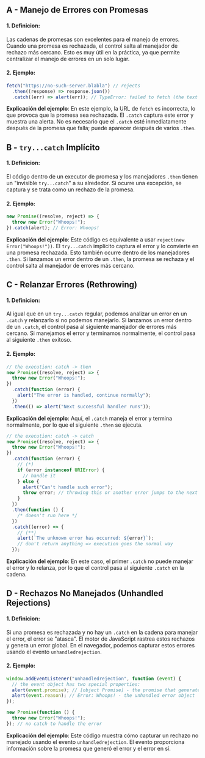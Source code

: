 ## A - Manejo de Errores con Promesas

#### 1. **Definicion:**

Las cadenas de promesas son excelentes para el manejo de errores. Cuando una promesa es rechazada, el control salta al manejador de rechazo más cercano. Esto es muy útil en la práctica, ya que permite centralizar el manejo de errores en un solo lugar.

#### 2. **Ejemplo:**

```javascript
fetch("https://no-such-server.blabla") // rejects
  .then((response) => response.json())
  .catch((err) => alert(err)); // TypeError: failed to fetch (the text may vary)
```

**Explicación del ejemplo**:
En este ejemplo, la URL de `fetch` es incorrecta, lo que provoca que la promesa sea rechazada. El `.catch` captura este error y muestra una alerta. No es necesario que el `.catch` esté inmediatamente después de la promesa que falla; puede aparecer después de varios `.then`.

## B - `try...catch` Implícito

#### 1. **Definicion:**

El código dentro de un executor de promesa y los manejadores `.then` tienen un "invisible `try...catch`" a su alrededor. Si ocurre una excepción, se captura y se trata como un rechazo de la promesa.

#### 2. **Ejemplo:**

```javascript
new Promise((resolve, reject) => {
  throw new Error("Whoops!");
}).catch(alert); // Error: Whoops!
```

**Explicación del ejemplo**:
Este código es equivalente a usar `reject(new Error("Whoops!"))`. El `try...catch` implícito captura el error y lo convierte en una promesa rechazada. Esto también ocurre dentro de los manejadores `.then`. Si lanzamos un error dentro de un `.then`, la promesa se rechaza y el control salta al manejador de errores más cercano.

## C - Relanzar Errores (Rethrowing)

#### 1. **Definicion:**

Al igual que en un `try...catch` regular, podemos analizar un error en un `.catch` y relanzarlo si no podemos manejarlo. Si lanzamos un error dentro de un `.catch`, el control pasa al siguiente manejador de errores más cercano. Si manejamos el error y terminamos normalmente, el control pasa al siguiente `.then` exitoso.

#### 2. **Ejemplo:**

```javascript
// the execution: catch -> then
new Promise((resolve, reject) => {
  throw new Error("Whoops!");
})
  .catch(function (error) {
    alert("The error is handled, continue normally");
  })
  .then(() => alert("Next successful handler runs"));
```

**Explicación del ejemplo**:
Aquí, el `.catch` maneja el error y termina normalmente, por lo que el siguiente `.then` se ejecuta.

```javascript
// the execution: catch -> catch
new Promise((resolve, reject) => {
  throw new Error("Whoops!");
})
  .catch(function (error) {
    // (*)
    if (error instanceof URIError) {
      // handle it
    } else {
      alert("Can't handle such error");
      throw error; // throwing this or another error jumps to the next catch
    }
  })
  .then(function () {
    /* doesn't run here */
  })
  .catch((error) => {
    // (**)
    alert(`The unknown error has occurred: ${error}`);
    // don't return anything => execution goes the normal way
  });
```

**Explicación del ejemplo**:
En este caso, el primer `.catch` no puede manejar el error y lo relanza, por lo que el control pasa al siguiente `.catch` en la cadena.

## D - Rechazos No Manejados (Unhandled Rejections)

#### 1. **Definicion:**

Si una promesa es rechazada y no hay un `.catch` en la cadena para manejar el error, el error se "atasca". El motor de JavaScript rastrea estos rechazos y genera un error global. En el navegador, podemos capturar estos errores usando el evento `unhandledrejection`.

#### 2. **Ejemplo:**

```javascript
window.addEventListener("unhandledrejection", function (event) {
  // the event object has two special properties:
  alert(event.promise); // [object Promise] - the promise that generated the error
  alert(event.reason); // Error: Whoops! - the unhandled error object
});

new Promise(function () {
  throw new Error("Whoops!");
}); // no catch to handle the error
```

**Explicación del ejemplo**:
Este código muestra cómo capturar un rechazo no manejado usando el evento `unhandledrejection`. El evento proporciona información sobre la promesa que generó el error y el error en sí.

